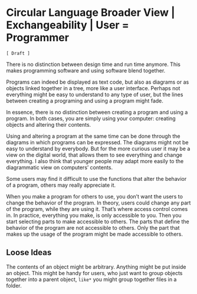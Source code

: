 ﻿Circular Language Broader View | Exchangeability | User = Programmer
====================================================================

`[ Draft ]`

There is no distinction between design time and run time anymore. This makes programming software and using software blend together. 

Programs can indeed be displayed as text code, but also as diagrams or as objects linked together in a tree, more like a user interface. Perhaps not everything might be easy to understand to any type of user, but the lines between creating a programing and using a program might fade.

In essence, there is no distinction between creating a program and using a program. In both cases, you are simply using your computer: creating objects and altering their contents.

Using and altering a program at the same time can be done through the diagrams in which programs can be expressed. The diagrams might not be easy to understand by everybody. But for the more curious user it may be a view on the digital world, that allows them to see everything and change everything. I also think that younger people may adapt more easily to the diagrammatic view on computers’ contents.

Some users may find it difficult to use the functions that alter the behavior of a program, others may really appreciate it.

When you make a program for others to use, you don’t want the users to change the behavior of the program. In theory, users could change any part of the program, while they are using it. That’s where access control comes in. In practice, everything you make, is only accessible to you. Then you start selecting parts to make accessible to others. The parts that define the behavior of the program are not accessible to others. Only the part that makes up the usage of the program might be made accessible to others.

## Loose Ideas

The contents of an object might be arbitrary. Anything might be put inside an object. This might be handy for users, who just want to group objects together into a parent object, `like*` you might group together files in a folder.